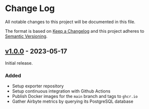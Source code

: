 # Change Log

All notable changes to this project will be documented in this file.

The format is based on [Keep a Changelog](https://keepachangelog.com/en/1.0.0/)
and this project adheres to [Semantic Versioning](https://semver.org/).

## [v1.0.0](https://github.com/virtualtam/airbyte_exporter/releases/tag/v1.0.0) - 2023-05-17

Initial release.

### Added

- Setup exporter repository
- Setup continuous integration with Github Actions
- Publish Docker images for the `main` branch and tags to `ghcr.io`
- Gather Airbyte metrics by querying its PostgreSQL database
